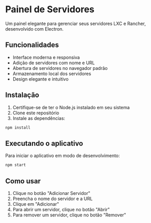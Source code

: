 # Painel de Servidores

Um painel elegante para gerenciar seus servidores LXC e Rancher, desenvolvido com Electron.

## Funcionalidades

- Interface moderna e responsiva
- Adição de servidores com nome e URL
- Abertura de servidores no navegador padrão
- Armazenamento local dos servidores
- Design elegante e intuitivo

## Instalação

1. Certifique-se de ter o Node.js instalado em seu sistema
2. Clone este repositório
3. Instale as dependências:
```bash
npm install
```

## Executando o aplicativo

Para iniciar o aplicativo em modo de desenvolvimento:
```bash
npm start
```

## Como usar

1. Clique no botão "Adicionar Servidor"
2. Preencha o nome do servidor e a URL
3. Clique em "Adicionar"
4. Para abrir um servidor, clique no botão "Abrir"
5. Para remover um servidor, clique no botão "Remover" 